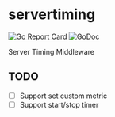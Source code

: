 # servertiming

[![Go Report Card](https://goreportcard.com/badge/github.com/acoshift/servertiming)](https://goreportcard.com/report/github.com/acoshift/servertiming)
[![GoDoc](https://godoc.org/github.com/acoshift/servertiming?status.svg)](https://godoc.org/github.com/acoshift/servertiming)

Server Timing Middleware

## TODO

- [ ] Support set custom metric
- [ ] Support start/stop timer
